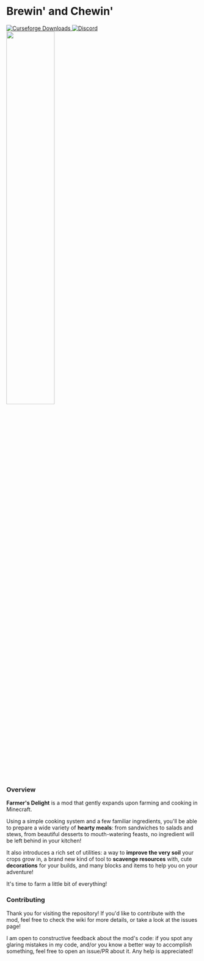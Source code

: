 # Brewin' and Chewin'

<a href="https://www.curseforge.com/minecraft/mc-mods/farmers-delight">
  <img src="http://cf.way2muchnoise.eu/full_398521_downloads.svg" alt="Curseforge Downloads">
</a>
<a href="https://discord.gg/eFsz5SK">
  <img alt="Discord" src="https://img.shields.io/discord/734511833947439156?color=brightgreen&label=Discord">
</a>
<br>
<img src="https://i.imgur.com/aDELzhM.png" width="50%">

### Overview

**Farmer's Delight** is a mod that gently expands upon farming and cooking in Minecraft.

Using a simple cooking system and a few familiar ingredients, you'll be able to prepare a wide variety of **hearty meals**: from sandwiches to salads and stews, from beautiful desserts to mouth-watering feasts, no ingredient will be left behind in your kitchen!

It also introduces a rich set of utilities: a way to **improve the very soil** your crops grow in, a brand new kind of tool to **scavenge resources** with, cute **decorations** for your builds, and many blocks and items to help you on your adventure!

It's time to farm a little bit of everything!

### Contributing

Thank you for visiting the repository! If you'd like to contribute with the mod, feel free to check the wiki for more details, or take a look at the issues page!

I am open to constructive feedback about the mod's code: if you spot any glaring mistakes in my code, and/or you know a better way to accomplish something, feel free to open an issue/PR about it. Any help is appreciated!
